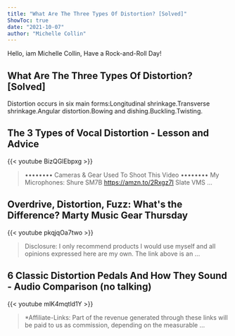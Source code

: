```yaml
---
title: "What Are The Three Types Of Distortion? [Solved]"
ShowToc: true 
date: "2021-10-07"
author: "Michelle Collin" 
---
```


Hello, iam Michelle Collin, Have a Rock-and-Roll Day!
## What Are The Three Types Of Distortion? [Solved]
 Distortion occurs in six main forms:Longitudinal shrinkage.Transverse shrinkage.Angular distortion.Bowing and dishing.Buckling.Twisting.

## The 3 Types of Vocal Distortion - Lesson and Advice
{{< youtube BizQGlEbpxg >}}
>•••••••• Cameras & Gear Used To Shoot This Video •••••••• My Microphones: Shure SM7B https://amzn.to/2Rxgz7I Slate VMS ...

## Overdrive, Distortion, Fuzz: What's the Difference? Marty Music Gear Thursday
{{< youtube pkqjqOa7two >}}
>Disclosure: I only recommend products I would use myself and all opinions expressed here are my own. The link above is an ...

## 6 Classic Distortion Pedals And How They Sound - Audio Comparison (no talking)
{{< youtube mlK4mqtld1Y >}}
>*Affiliate-Links: Part of the revenue generated through these links will be paid to us as commission, depending on the measurable ...

